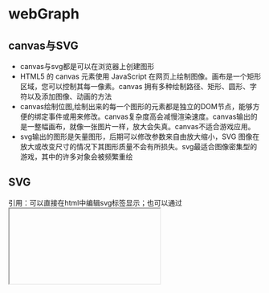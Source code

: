 # webGraph

## canvas与SVG

- canvas与svg都是可以在浏览器上创建图形
- HTML5 的 canvas 元素使用 JavaScript 在网页上绘制图像。画布是一个矩形区域，您可以控制其每一像素。canvas 拥有多种绘制路径、矩形、圆形、字符以及添加图像、动画的方法
- canvas绘制位图,绘制出来的每一个图形的元素都是独立的DOM节点，能够方便的绑定事件或用来修改。canvas复杂度高会减慢渲染速度。canvas输出的是一整幅画布，就像一张图片一样，放大会失真。canvas不适合游戏应用。
- svg输出的图形是矢量图形，后期可以修改参数来自由放大缩小，SVG 图像在放大或改变尺寸的情况下其图形质量不会有所损失。svg最适合图像密集型的游戏，其中的许多对象会被频繁重绘

## SVG

引用：可以直接在html中编辑svg标签显示；也可以通过<object><img><iframe> 等标签引入.svg文件。还可以通过js动态创建。

例子：

```html
<svg baseProfile="full" width="300" height="200" viewBox ="0 0 600 400>

  <rect width="100%" height="100%" fill="red" />

  <circle cx="150" cy="100" r="80" fill="green" />
                                               
  <ellipse cx="75" cy="75" rx="20" ry="5" stroke="red" fill="transparent" stroke-width="5"/>

  <line x1="10" x2="50" y1="110" y2="150" stroke="orange" fill="transparent" stroke-width="5"/>   
  <polyline points="60 110 65 120 70 115 75 130 80 125 85 140 90 135 95 150 100 145"
      stroke="orange" fill="transparent" stroke-width="5"/>

  <polygon points="50 160 55 180 70 180 60 190 65 205 50 195 35 205 40 190 30 180 45 180"
      stroke="green" fill="transparent" stroke-width="5"/>

  <path d="M20,230 Q40,205 50,230 T90,230" fill="none" stroke="blue" stroke-width="5"/>
	
  <text x="150" y="125" font-size="60" text-anchor="middle" fill="white">SVG</text>
```

viewBox ：可以控制绘制比例，例子中宽300高200，通过viewBox设定后以为该区域代表600X400,变相缩小了所有图形的1/2.

+ <rect> 中含义x：矩形左上角的x位置

  y：矩形左上角的y位置

  width：矩形的宽度

  height：矩形的高度

  rx：圆角的x方位的半径

  ry：圆角的y方位的半径
  
+ circle 中 r：圆的半径
	cx：圆心的x位置
	cy：圆心的y位置
	
+ ellipse 中rx：椭圆的x半径
	ry：椭圆的y半径
	cx：椭圆中心的x位置
	cy：椭圆中心的y位置
	
+ line 直线 中 x1：起点的x位置
	y1：起点的y位置
	x2：终点的x位置
	y2：终点的y位置
	
+ Polyline是一组连接在一起的直线，折线。

+ `polygon`和折线很像，它们都是由连接一组点集的直线构成。不同的是，`polygon`的路径在最后一个点处自动回到第一个点。

+ `path`中最常见的形状。

  - `fill`属性设置对象内部的颜色
  - `stroke`属性设置绘制对象的线条的颜色。
  - 属性`fill-opacity`控制填充色的不透明度，
  - 属性`stroke-opacity`控制描边的不透明度。
  - `stroke-linecap`属性的值有三种可能值：
    - `butt`用直边结束线段，它是常规做法，线段边界90度垂直于描边的方向、贯穿它的终点。
    - `square`的效果差不多，但是会稍微超出`实际路径`的范围，超出的大小由`stroke-width`控制。
    - `round`表示边框的终点是圆角，圆角的半径也是由`stroke-width`控制的。
  - `stroke-linejoin`属性，用来控制两条描边线段之间，用什么方式连接。
    - 取值miter，直角；round，圆角；bevel：切线
  - `stroke-dasharray`属性，将虚线类型应用在描边上，stroke-dasharray=‘’5，5‘’
  - d;`stroke-dasharray`;`stroke-dashoffset` 可以用于css过度与动画

## canvas

```html
<canvas id="tutorial" width="150" height="150"></canvas>

```

canvas会初始化宽度为300像素和高度为150像素。

```js
var canvas = document.getElementById('tutorial');
var ctx = canvas.getContext('2d');
```

[`fillRect(x, y, width, height)`](https://developer.mozilla.org/zh-CN/docs/Web/API/CanvasRenderingContext2D/fillRect)

绘制一个填充的矩形

[`strokeRect(x, y, width, height)`](https://developer.mozilla.org/zh-CN/docs/Web/API/CanvasRenderingContext2D/strokeRect)

绘制一个矩形的边框

[`clearRect(x, y, width, height)`](https://developer.mozilla.org/zh-CN/docs/Web/API/CanvasRenderingContext2D/clearRect)

清除指定矩形区域，让清除部分完全透明。

### 绘制路径

```
beginPath()
```

新建一条路径，生成之后，图形绘制命令被指向到路径上生成路径。

```
closePath()
```

闭合路径之后图形绘制命令又重新指向到上下文中。

```
stroke()
```

通过线条来绘制图形轮廓。不会自动闭合，描边

```
fill()
```

通过填充路径的内容区域生成实心的图形。会自动闭合填充

```js
//绘制三角行
ctx.beginPath();
    ctx.moveTo(75, 50); //起点
    ctx.lineTo(100, 75); //直线
    ctx.lineTo(100, 25);
    ctx.fill();//自动闭合
```

[`arc(x, y, radius, startAngle, endAngle, anticlockwise)`](https://developer.mozilla.org/zh-CN/docs/Web/API/CanvasRenderingContext2D/arc)

画一个以（x,y）为圆心的以radius为半径的圆弧（圆），从startAngle开始到endAngle结束，按照anticlockwise给定的方向（默认为顺时针）来生成。

```
quadraticCurveTo(cp1x, cp1y, x, y)
```

绘制二次贝塞尔曲线，`cp1x,cp1y`为一个控制点，`x,y为`结束点。

```
bezierCurveTo(cp1x, cp1y, cp2x, cp2y, x, y)
```

绘制三次贝塞尔曲线，`cp1x,cp1y`为控制点一，`cp2x,cp2y`为控制点二，`x,y`为结束点。

## [线型 Line styles](https://developer.mozilla.org/zh-CN/docs/Web/API/Canvas_API/Tutorial/Applying_styles_and_colors#line_styles)

可以通过一系列属性来设置线的样式。

- [`lineWidth = value`](https://developer.mozilla.org/zh-CN/docs/Web/API/CanvasRenderingContext2D/lineWidth)

  设置线条宽度。

- [`lineCap = type`](https://developer.mozilla.org/zh-CN/docs/Web/API/CanvasRenderingContext2D/lineCap)

  设置线条末端样式。

- [`lineJoin = type`](https://developer.mozilla.org/zh-CN/docs/Web/API/CanvasRenderingContext2D/lineJoin)

  设定线条与线条间接合处的样式。

- [`miterLimit = value`](https://developer.mozilla.org/zh-CN/docs/Web/API/CanvasRenderingContext2D/miterLimit)

  限制当两条线相交时交接处最大长度；所谓交接处长度（斜接长度）是指线条交接处内角顶点到外角顶点的长度。

- [`getLineDash()`](https://developer.mozilla.org/zh-CN/docs/Web/API/CanvasRenderingContext2D/getLineDash)

  返回一个包含当前虚线样式，长度为非负偶数的数组。

- [`setLineDash(segments)`](https://developer.mozilla.org/zh-CN/docs/Web/API/CanvasRenderingContext2D/setLineDash)

  设置当前虚线样式。

- [`lineDashOffset = value`](https://developer.mozilla.org/zh-CN/docs/Web/API/CanvasRenderingContext2D/lineDashOffset)

  设置虚线样式的起始偏移量。

### 渐变

新建一个 `canvasGradient` 对象，并且赋给图形的 `fillStyle` 或 `strokeStyle` 属性。

- [`createLinearGradient(x1, y1, x2, y2)`](https://developer.mozilla.org/zh-CN/docs/Web/API/CanvasRenderingContext2D/createLinearGradient)

  createLinearGradient 方法接受 4 个参数，表示渐变的起点 (x1,y1) 与终点 (x2,y2)。

- [`createRadialGradient(x1, y1, r1, x2, y2, r2)`](https://developer.mozilla.org/zh-CN/docs/Web/API/CanvasRenderingContext2D/createRadialGradient)

  createRadialGradient 方法接受 6 个参数，前三个定义一个以 (x1,y1) 为原点，半径为 r1 的圆，后三个参数则定义另一个以 (x2,y2) 为原点，半径为 r2 的圆。

[`gradient.addColorStop(position, color)`](https://developer.mozilla.org/zh-CN/docs/Web/API/CanvasGradient/addColorStop)

addColorStop 方法接受 2 个参数，`position` 参数必须是一个 0.0 与 1.0 之间的数值，表示渐变中颜色所在的相对位置。例如，0.5 表示颜色会出现在正中间。`color` 参数必须是一个有效的 CSS 颜色值（如 #FFF， rgba(0,0,0,1)，等等）。

### 创建图形模板

[`createPattern(image, type)`](https://developer.mozilla.org/zh-CN/docs/Web/API/CanvasRenderingContext2D/createPattern)

该方法接受两个参数。Image 可以是一个 `Image` 对象的引用，或者另一个 canvas 对象。`Type` 必须是下面的字符串值之一：`repeat`，`repeat-x`，`repeat-y` 和 `no-repeat`。

## [阴影 Shadows](https://developer.mozilla.org/zh-CN/docs/Web/API/Canvas_API/Tutorial/Applying_styles_and_colors#阴影_shadows)

- [`shadowOffsetX = float`](https://developer.mozilla.org/zh-CN/docs/Web/API/CanvasRenderingContext2D/shadowOffsetX)

  `shadowOffsetX` 和 `shadowOffsetY `用来设定阴影在 X 和 Y 轴的延伸距离，它们是不受变换矩阵所影响的。负值表示阴影会往上或左延伸，正值则表示会往下或右延伸，它们默认都为 `0`。

- [`shadowOffsetY = float`](https://developer.mozilla.org/zh-CN/docs/Web/API/CanvasRenderingContext2D/shadowOffsetY)

  shadowOffsetX 和 `shadowOffsetY `用来设定阴影在 X 和 Y 轴的延伸距离，它们是不受变换矩阵所影响的。负值表示阴影会往上或左延伸，正值则表示会往下或右延伸，它们默认都为 `0`。

- [`shadowBlur = float`](https://developer.mozilla.org/zh-CN/docs/Web/API/CanvasRenderingContext2D/shadowBlur)

  shadowBlur 用于设定阴影的模糊程度，其数值并不跟像素数量挂钩，也不受变换矩阵的影响，默认为 `0`。

- [`shadowColor = color`](https://developer.mozilla.org/zh-CN/docs/Web/API/CanvasRenderingContext2D/shadowColor)

  shadowColor 是标准的 CSS 颜色值，用于设定阴影颜色效果，默认是全透明的黑色。

### fill mode

```
ctx.fill("evenodd");//
ctx.fill("nonezero");//默认
```

## 使用图片

**`drawImage(image, x, y)`**

其中 `image` 是 image 或者 canvas 对象，`x` 和 `y 是其在目标 canvas 里的起始坐标。`

[`drawImage(image, x, y, width, height)`](https://developer.mozilla.org/zh-CN/docs/Web/API/CanvasRenderingContext2D/drawImage)

这个方法多了2个参数：`width` 和 `height，`这两个参数用来控制 当向canvas画入时应该缩放的大小

[`drawImage(image, sx, sy, sWidth, sHeight, dx, dy, dWidth, dHeight)`](https://developer.mozilla.org/zh-CN/docs/Web/API/CanvasRenderingContext2D/drawImage)

第一个参数和其它的是相同的，都是一个图像或者另一个 canvas 的引用。其它8个参数最好是参照右边的图解，前4个是定义图像源的切片位置和大小，后4个则是定义切片的目标显示位置和大小。

# 变形

[`save()`](https://developer.mozilla.org/zh-CN/docs/Web/API/CanvasRenderingContext2D/save)

保存画布(canvas)的所有状态

[`restore()`](https://developer.mozilla.org/zh-CN/docs/Web/API/CanvasRenderingContext2D/restore)

save 和 restore 方法是用来保存和恢复 canvas 状态的，回到上一个状态

```
translate(x, y)
```

`translate `方法接受两个参数。x 是左右偏移量，y 是上下偏移量，如右图所示。

- `rotate(angle)`

  这个方法只接受一个参数：旋转的角度(angle)，它是顺时针方向的，以弧度为单位的值。

旋转的中心点始终是 canvas 的原点，如果要改变它，我们需要用到 `translate `方法。

```
scale(x, y)
```

`scale ` 方法可以缩放画布的水平和垂直的单位。两个参数都是实数，可以为负数，x 为水平缩放因子，y 为垂直缩放因子，如果比1小，会缩小图形， 如果比1大会放大图形。默认值为1， 为实际大小。

transform（a,b,c,d,e,f）合并上诉6种变形
